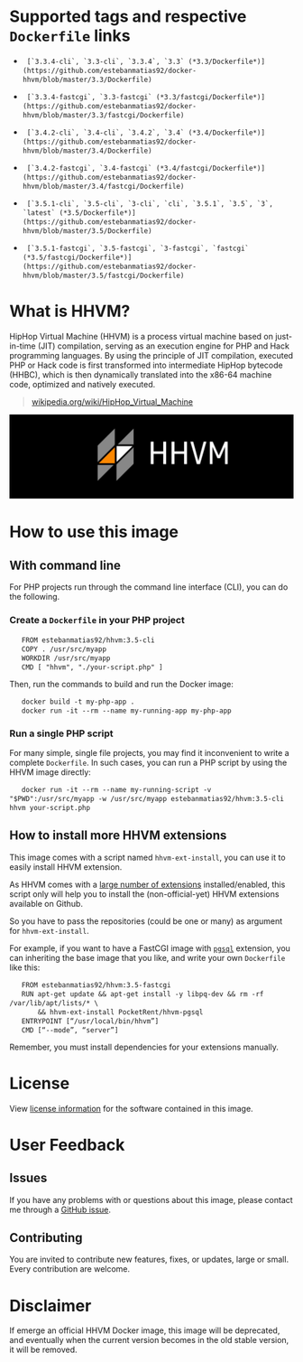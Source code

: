 # Supported tags and respective `Dockerfile` links

-      [`3.3.4-cli`, `3.3-cli`, `3.3.4`, `3.3` (*3.3/Dockerfile*)](https://github.com/estebanmatias92/docker-hhvm/blob/master/3.3/Dockerfile)
-      [`3.3.4-fastcgi`, `3.3-fastcgi` (*3.3/fastcgi/Dockerfile*)](https://github.com/estebanmatias92/docker-hhvm/blob/master/3.3/fastcgi/Dockerfile)
-      [`3.4.2-cli`, `3.4-cli`, `3.4.2`, `3.4` (*3.4/Dockerfile*)](https://github.com/estebanmatias92/docker-hhvm/blob/master/3.4/Dockerfile)
-      [`3.4.2-fastcgi`, `3.4-fastcgi` (*3.4/fastcgi/Dockerfile*)](https://github.com/estebanmatias92/docker-hhvm/blob/master/3.4/fastcgi/Dockerfile)
-      [`3.5.1-cli`, `3.5-cli`, `3-cli`, `cli`, `3.5.1`, `3.5`, `3`, `latest` (*3.5/Dockerfile*)](https://github.com/estebanmatias92/docker-hhvm/blob/master/3.5/Dockerfile)
-      [`3.5.1-fastcgi`, `3.5-fastcgi`, `3-fastcgi`, `fastcgi` (*3.5/fastcgi/Dockerfile*)](https://github.com/estebanmatias92/docker-hhvm/blob/master/3.5/fastcgi/Dockerfile)

# What is HHVM?

HipHop Virtual Machine (HHVM) is a process virtual machine based on just-in-time (JIT) compilation, serving as an execution engine for PHP and Hack programming languages. By using the principle of JIT compilation, executed PHP or Hack code is first transformed into intermediate HipHop bytecode (HHBC), which is then dynamically translated into the x86-64 machine code, optimized and natively executed.

> [wikipedia.org/wiki/HipHop_Virtual_Machine](https://en.wikipedia.org/wiki/HipHop_Virtual_Machine)

![logo](https://raw.githubusercontent.com/estebanmatias92/docker-hhvm/master/logo.png)

# How to use this image

## With command line

For PHP projects run through the command line interface (CLI), you can do the following.

### Create a `Dockerfile` in your PHP project

       FROM estebanmatias92/hhvm:3.5-cli
       COPY . /usr/src/myapp
       WORKDIR /usr/src/myapp
       CMD [ "hhvm", "./your-script.php" ]

Then, run the commands to build and run the Docker image:

       docker build -t my-php-app .
       docker run -it --rm --name my-running-app my-php-app

### Run a single PHP script

For many simple, single file projects, you may find it inconvenient to write a complete `Dockerfile`. In such cases, you can run a PHP script by using the HHVM image directly:

       docker run -it --rm --name my-running-script -v "$PWD":/usr/src/myapp -w /usr/src/myapp estebanmatias92/hhvm:3.5-cli hhvm your-script.php

## How to install more HHVM extensions

This image comes with a script named `hhvm-ext-install`, you can use it to easily install HHVM extension.

As HHVM comes with a [large number of extensions](https://github.com/facebook/hhvm/wiki/Extensions) installed/enabled, this script only will help you to install the (non-official-yet) HHVM extensions available on Github.

So you have to pass the repositories (could be one or many) as argument for `hhvm-ext-install`.

For example, if you want to have a FastCGI image with [`pgsql`](https://github.com/vipsoft/hhvm-ext-geoip) extension, you can inheriting the base image that you like, and write your own `Dockerfile` like this:

       FROM estebanmatias92/hhvm:3.5-fastcgi
       RUN apt-get update && apt-get install -y libpq-dev && rm -rf /var/lib/apt/lists/* \
           && hhvm-ext-install PocketRent/hhvm-pgsql
       ENTRYPOINT [“/usr/local/bin/hhvm”]
       CMD [“--mode”, “server”]

Remember, you must install dependencies for your extensions manually.

# License

View [license information](https://github.com/facebook/hhvm#license) for the software contained in this image.

# User Feedback

## Issues

If you have any problems with or questions about this image, please contact me through a [GitHub issue](https://github.com/estebanmatias92/docker-hhvm/issues).

## Contributing

You are invited to contribute new features, fixes, or updates, large or small. Every contribution are welcome.

# Disclaimer

If emerge an official HHVM Docker image, this image will be deprecated, and eventually when the current version becomes in the old stable version, it will be removed.
